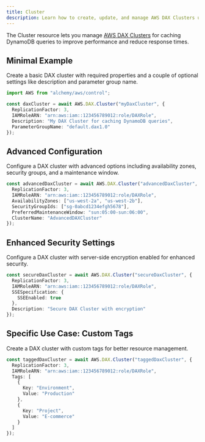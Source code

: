 ```yaml
---
title: Cluster
description: Learn how to create, update, and manage AWS DAX Clusters using Alchemy Cloud Control.
---
```



The Cluster resource lets you manage [AWS DAX Clusters](https://docs.aws.amazon.com/dax/latest/userguide/) for caching DynamoDB queries to improve performance and reduce response times.

## Minimal Example

Create a basic DAX cluster with required properties and a couple of optional settings like description and parameter group name.

```ts
import AWS from "alchemy/aws/control";

const daxCluster = await AWS.DAX.Cluster("myDaxCluster", {
  ReplicationFactor: 3,
  IAMRoleARN: "arn:aws:iam::123456789012:role/DAXRole",
  Description: "My DAX Cluster for caching DynamoDB queries",
  ParameterGroupName: "default.dax1.0"
});
```

## Advanced Configuration

Configure a DAX cluster with advanced options including availability zones, security groups, and a maintenance window.

```ts
const advancedDaxCluster = await AWS.DAX.Cluster("advancedDaxCluster", {
  ReplicationFactor: 3,
  IAMRoleARN: "arn:aws:iam::123456789012:role/DAXRole",
  AvailabilityZones: ["us-west-2a", "us-west-2b"],
  SecurityGroupIds: ["sg-0abcd1234efgh5678"],
  PreferredMaintenanceWindow: "sun:05:00-sun:06:00",
  ClusterName: "AdvancedDAXCluster"
});
```

## Enhanced Security Settings

Configure a DAX cluster with server-side encryption enabled for enhanced security.

```ts
const secureDaxCluster = await AWS.DAX.Cluster("secureDaxCluster", {
  ReplicationFactor: 3,
  IAMRoleARN: "arn:aws:iam::123456789012:role/DAXRole",
  SSESpecification: {
    SSEEnabled: true
  },
  Description: "Secure DAX Cluster with encryption"
});
```

## Specific Use Case: Custom Tags

Create a DAX cluster with custom tags for better resource management.

```ts
const taggedDaxCluster = await AWS.DAX.Cluster("taggedDaxCluster", {
  ReplicationFactor: 3,
  IAMRoleARN: "arn:aws:iam::123456789012:role/DAXRole",
  Tags: [
    {
      Key: "Environment",
      Value: "Production"
    },
    {
      Key: "Project",
      Value: "E-commerce"
    }
  ]
});
```
